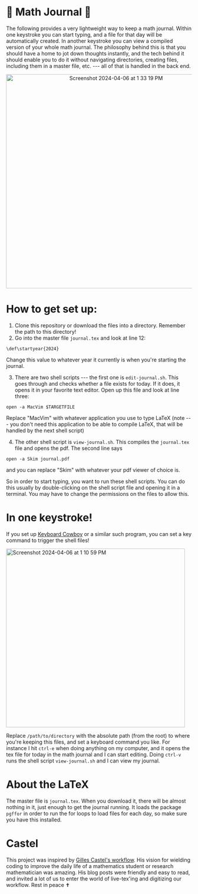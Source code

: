📖 Math Journal 📖
===================

The following provides a very lightweight way to keep a math journal. Within one keystroke you can start typing, and a file for that day will be automatically created. In another keystroke you can view a compiled version of your whole math journal. The philosophy behind this is that you should have a home to jot down thoughts instantly, and the tech behind it should enable you to do it without navigating directories, creating files, including them in a master file, etc. --- all of that is handled in the back end.
<p align="center">
<img width="581" alt="Screenshot 2024-04-06 at 1 33 19 PM" src="https://github.com/tbrazel/math-journal/assets/42276623/49feccb6-8839-4412-b008-a29d3095568c">
</p>

# How to get set up:

1. Clone this repository or download the files into a directory. Remember the path to this directory!
2. Go into the master file `journal.tex` and look at line 12:
```
\def\startyear{2024}
```
Change this value to whatever year it currently is when you're starting the journal.

3. There are two shell scripts --- the first one is `edit-journal.sh`. This goes through and checks whether a file exists for today. If it does, it opens it in your favorite text editor. Open up this file and look at line three:
```
open -a MacVim $TARGETFILE
```
Replace "MacVim" with whatever application you use to type LaTeX (note --- you don't need this application to be able to compile LaTeX, that will be handled by the next shell script)

4. The other shell script is `view-journal.sh`. This compiles the `journal.tex` file and opens the pdf. The second line says
```
open -a Skim journal.pdf
```
and you can replace "Skim" with whatever your pdf viewer of choice is.


So in order to start typing, you want to run these shell scripts. You can do this usually by double-clicking on the shell script file and opening it in a terminal. You may have to change the permissions on the files to allow this.

# In one keystroke!

If you set up [Keyboard Cowboy]() or a similar such program, you can set a key command to trigger the shell files!

<img width="485" alt="Screenshot 2024-04-06 at 1 10 59 PM" src="https://github.com/tbrazel/math-journal/assets/42276623/7ca2d0be-370d-4ca3-b456-009b03604bd4">

Replace `/path/to/directory` with the absolute path (from the root) to where you're keeping this files, and set a keyboard command you like. For instance I hit `ctrl-e` when doing anything on my computer, and it opens the tex file for today in the math journal and I can start editing. Doing `ctrl-v` runs the shell script `view-journal.sh` and I can view my journal.


# About the LaTeX

The master file is `journal.tex`. When you download it, there will be almost nothing in it, just enough to get the journal running. It loads the package `pgffor` in order to run the for loops to load files for each day, so make sure you have this installed.


# Castel

This project was inspired by [Gilles Castel's workflow](https://castel.dev/post/research-workflow/). His vision for wielding coding to improve the daily life of a mathematics student or research mathematician was amazing. His blog posts were friendly and easy to read, and invited a lot of us to enter the world of live-tex'ing and digitizing our workflow. Rest in peace ✝️
